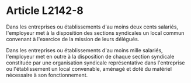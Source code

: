 # Article L2142-8

Dans les entreprises ou établissements d'au moins deux cents salariés, l'employeur met à la disposition des sections syndicales un local commun convenant à l'exercice de la mission de leurs délégués.

Dans les entreprises ou établissements d'au moins mille salariés, l'employeur met en outre à la disposition de chaque section syndicale constituée par une organisation syndicale représentative dans l'entreprise ou l'établissement un local convenable, aménagé et doté du matériel nécessaire à son fonctionnement.